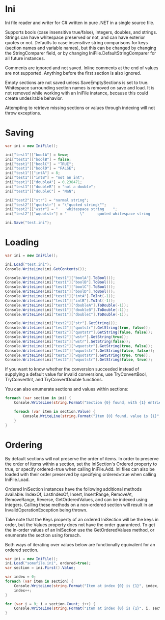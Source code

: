 # Ini
Ini file reader and writer for C# written in pure .NET in a single source file.

Supports bools (case insensitive true/false), integers, doubles, and strings. Strings can have whitespace preserved or not, and can have exterior quotes or not. Defaults to case insensitive string comparisons for keys (section names and variable names), but this can be changed by changing the StringComparer field, or by changing IniFile.DefaultStringComparer for all future instances.

Comments are ignored and not saved. Inline comments at the end of values are not supported. Anything before the first section is also ignored.

Empty sections are not saved unless SaveEmptySections is set to true. Whitespace surrounding section names is removed on save and load. It is not removed while working with an IniFile instance, because this could create undesirable behavior.

Attempting to retrieve missing sections or values through indexing will not throw exceptions.

# Saving
```csharp
var ini = new IniFile();

ini["test1"]["boolA"] = true;
ini["test1"]["boolB"] = false;
ini["test1"]["boolC"] = "TRUE";
ini["test1"]["boolD"] = "FALSE";
ini["test1"]["intA"] = 8;
ini["test1"]["intB"] = "not an int";
ini["test1"]["doubleA"] = 0.238471;
ini["test1"]["doubleB"] = "not a double";
ini["test1"]["doubleC"] = "NaN";

ini["test2"]["str"] = "normal string";
ini["test2"]["quotstr"] = "\"quoted string\"";
ini["test2"]["wstr"] = "    whitespace string    ";
ini["test2"]["wquotstr"] = "      \"      quoted whitespace string     \"     ";

ini.Save("test.ini");
```

# Loading
```csharp
var ini = new IniFile();

ini.Load("test.ini");
Console.WriteLine(ini.GetContents());

Console.WriteLine(ini["test1"]["boolA"].ToBool());
Console.WriteLine(ini["test1"]["boolB"].ToBool());
Console.WriteLine(ini["test1"]["boolC"].ToBool());
Console.WriteLine(ini["test1"]["boolD"].ToBool());
Console.WriteLine(ini["test1"]["intA"].ToInt(-1));
Console.WriteLine(ini["test1"]["intB"].ToInt(-1));
Console.WriteLine(ini["test1"]["doubleA"].ToDouble(-1));
Console.WriteLine(ini["test1"]["doubleB"].ToDouble(-1));
Console.WriteLine(ini["test1"]["doubleC"].ToDouble(-1));

Console.WriteLine(ini["test2"]["str"].GetString());
Console.WriteLine(ini["test2"]["quotstr"].GetString(true, false));
Console.WriteLine(ini["test2"]["quotstr"].GetString(false, false));
Console.WriteLine(ini["test2"]["wstr"].GetString(true));
Console.WriteLine(ini["test2"]["wstr"].GetString(false));
Console.WriteLine(ini["test2"]["wquotstr"].GetString(true, false));
Console.WriteLine(ini["test2"]["wquotstr"].GetString(false, false));
Console.WriteLine(ini["test2"]["wquotstr"].GetString(true, true));
Console.WriteLine(ini["test2"]["wquotstr"].GetString(false, true));
```

If you want to know whether the conversion succeeded instead of supplying a default value for invalid conversions, use TryConvertBool, TryConvertInt, and TryConvertDouble functions.

You can also enumerate sections and values within sections:

```csharp
foreach (var section in ini) {
    Console.WriteLine(string.Format("Section {0} found, with {1} entries", section.Key, section.Value.Count));

    foreach (var item in section.Value) {
        Console.WriteLine(string.Format("Item {0} found, value is {1}", item.Key, item.Value));
    }
}
```

# Ordering

By default sections will not preserve the order of items. In order to preserve the order of items within a section, set the IniSection's Ordered property to true, or specify ordered=true when calling IniFile.Add. Ini files can also be loaded with their order preserved by specifying ordered=true when calling IniFile.Load.

Ordered IniSection instances have the following additional methods available: IndexOf, LastIndexOf, Insert, InsertRange, RemoveAt, RemoveRange, Reverse, GetOrderedValues, and can be indexed using integers. Calling these methods on a non-ordered section will result in an InvalidOperationException being thrown.

Take note that the Keys property of an ordered IniSection will be the keys in order, but the Values property does not have the order guaranteed. To get the in-order values of an IniSection use the GetOrderedValues method, or enumerate the section using foreach.

Both ways of iterating over values below are functionally equivalent for an ordered section.

```csharp
var ini = new IniFile();
ini.Load("somefile.ini", ordered=true);
var section = ini.First().Value;

var index = 0;
foreach (var item in section) {
    Console.WriteLine(string.Format("Item at index {0} is {1}", index, item.Value.GetString()));
    index++;
}

for (var i = 0; i < section.Count; i++) {
    Console.WriteLine(string.Format("Item at index {0} is {1}", i, section[i].GetString()));
}
```

